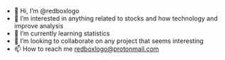- 👋 Hi, I’m @redboxlogo
- 👀 I’m interested in anything related to stocks and how technology and improve analysis
- 🌱 I’m currently learning statistics
- 💞️ I’m looking to collaborate on any project that seems interesting
- 📫 How to reach me redboxlogo@protonmail.com

<!---
redboxlogo/redboxlogo is a ✨ special ✨ repository because its `README.md` (this file) appears on your GitHub profile.
You can click the Preview link to take a look at your changes.
--->
